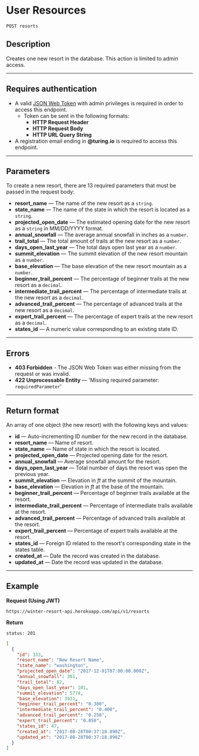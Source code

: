 # User Resources

```
POST resorts
```

## Description

Creates one new resort in the database. This action is limited to admin access.

***

## Requires authentication

- A valid [JSON Web Token](https://jwt.io/) with admin privileges is required in order to access this endpoint.
  - Token can be sent in the following formats:
    - **HTTP Request Header**
    - **HTTP Request Body**
    - **HTTP URL Query String**
- A registration email ending in **@turing.io** is required to access this endpoint.

***

## Parameters

To create a new resort, there are 13 required parameters that must be passed in the request body:
  - **resort_name** — The name of the new resort as a `string`.
  - **state_name** — The name of the state in which the resort is located as a `string`.
  - **projected_open_date** — The estimated opening date for the new resort as a `string` in MM/DD/YYYY format.
  - **annual_snowfall** — The average annual snowfall in inches as a `number`.
  - **trail_total** — The total amount of trails at the new resort as a `number`.
  - **days_open_last_year** — The total days open last year as a `number`.
  - **summit_elevation** — The summit elevation of the new resort mountain as a `number`.
  - **base_elevation** — The base elevation of the new resort mountain as a `number`.
  - **beginner_trail_percent** — The percentage of beginner trails at the new resort as a `decimal`.
  - **intermediate_trail_percent** — The percentage of intermediate trails at the new resort as a `decimal`.
  - **advanced_trail_percent** — The percentage of advanced trails at the new resort as a `decimal`.
  - **expert_trail_percent** — The percentage of expert trails at the new resort as a `decimal`.
  - **states_id** — A numeric value corresponding to an existing state ID.

***

## Errors

- **403 Forbidden** - The JSON Web Token was either missing from the request or was invalid.
- **422 Unprocessable Entity** — 'Missing required parameter: `requiredParameter`'

***

## Return format

An array of one object (the new resort) with the following keys and values:

- **id** — Auto-incrementing ID number for the new record in the database.
- **resort_name** — Name of resort.
- **state_name** — Name of state in which the resort is located.
- **projected_open_date** — Projected opening date for the resort.
- **annual_snowfall** — Average snowfall amount for the resort.
- **days_open_last_year** — Total number of days the resort was open the previous year.
- **summit_elevation** — Elevation in _ft_ at the summit of the mountain.
- **base_elevation** — Elevation in _ft_ at the base of the mountain.
- **beginner_trail_percent** — Percentage of beginner trails available at the resort.
- **intermediate_trail_percent** — Percentage of intermediate trails available at the resort.
- **advanced_trail_percent** — Percentage of advanced trails available at the resort.
- **expert_trail_percent** — Percentage of expert trails available at the resort.
- **states_id** — Foreign ID related to the resort's corresponding state in the states table.
- **created_at** — Date the record was created in the database.
- **updated_at** — Date the record was updated in the database.

***

## Example

**Request (Using JWT)**

```
https://winter-resort-api.herokuapp.com/api/v1/resorts
```

**Return**

`status: 201`

```json
[
  {
    "id": 333,
    "resort_name": "New Resort Name",
    "state_name": "washington",
    "projected_open_date": "2017-12-01T07:00:00.000Z",
    "annual_snowfall": 301,
    "trail_total": 82,
    "days_open_last_year": 101,
    "summit_elevation": 5774,
    "base_elevation": 3931,
    "beginner_trail_percent": "0.300",
    "intermediate_trail_percent": "0.400",
    "advanced_trail_percent": "0.250",
    "expert_trail_percent": "0.050",
    "states_id": 47,
    "created_at": "2017-08-28T00:37:18.890Z",
    "updated_at": "2017-08-28T00:37:18.890Z"
  }
]
```
